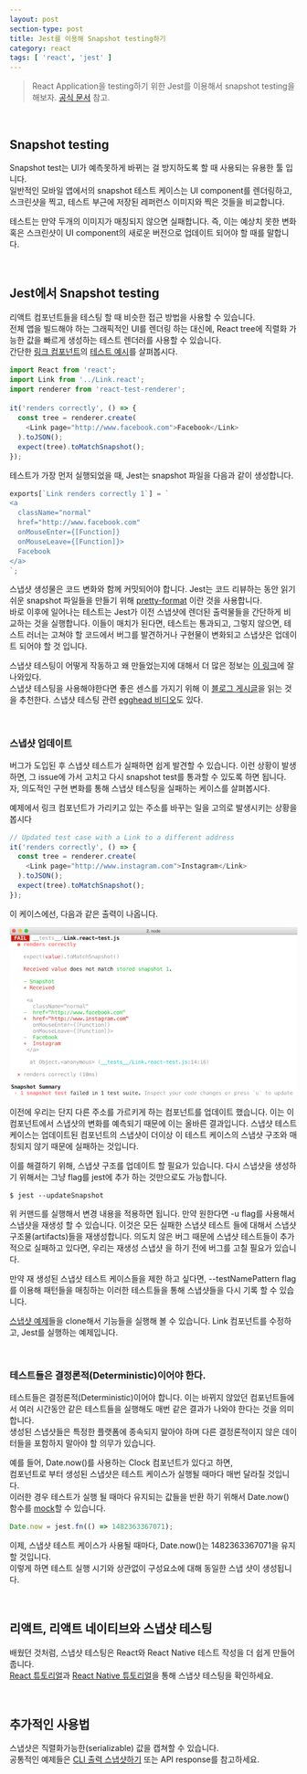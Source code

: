 ```yaml
---
layout: post
section-type: post
title: Jest를 이용해 Snapshot testing하기
category: react
tags: [ 'react', 'jest' ]
---
```


> React Application을 testing하기 위한 Jest를 이용해서 snapshot testing을 해보자. [공식 문서](https://facebook.github.io/jest/docs/snapshot-testing.html#content) 참고.

<br>

## Snapshot testing

Snapshot test는 UI가 예측못하게 바뀌는 걸 방지하도록 할 때 사용되는 유용한 툴 입니다.  
일반적인 모바일 앱에서의 snapshot 테스트 케이스는 UI component를 렌더링하고, 스크린샷을 찍고, 테스트 부근에 저장된 레퍼런스 이미지와 찍은 것들을 비교합니다.

테스트는 만약 두개의 이미지가 매칭되지 않으면 실패합니다. 즉, 이는 예상치 못한 변화 혹은 스크린샷이 UI component의 새로운 버전으로 업데이트 되어야 할 때를 말합니다.

<br>

## Jest에서 Snapshot testing

리액트 컴포넌트들을 테스팅 할 때 비슷한 접근 방법을 사용할 수 있습니다.  
전체 앱을 빌드해야 하는 그래픽적인 UI를 렌더링 하는 대신에, React tree에 직렬화 가능한 값을 빠르게 생성하는 테스트 렌더러를 사용할 수 있습니다.  
간단한 [링크 컴포넌트](https://github.com/facebook/jest/blob/master/examples/snapshot/Link.react.js)의 [테스트 예시](https://github.com/facebook/jest/blob/master/examples/snapshot/__tests__/Link.react-test.js)를 살펴봅시다.

``` js
import React from 'react';
import Link from '../Link.react';
import renderer from 'react-test-renderer';

it('renders correctly', () => {
  const tree = renderer.create(
    <Link page="http://www.facebook.com">Facebook</Link>
  ).toJSON();
  expect(tree).toMatchSnapshot();
});
```

테스트가 가장 먼저 실행되었을 때, Jest는 snapshot 파일을 다음과 같이 생성합니다.

``` js
exports[`Link renders correctly 1`] = `
<a
  className="normal"
  href="http://www.facebook.com"
  onMouseEnter={[Function]}
  onMouseLeave={[Function]}>
  Facebook
</a>
`;
```

스냅샷 생성물은 코드 변화와 함께 커밋되어야 합니다. Jest는 코드 리뷰하는 동안 읽기 쉬운 snapshot 파일들을 만들기 위해 [pretty-format](https://github.com/facebook/jest/tree/master/packages/pretty-format) 이란 것을 사용합니다.  
바로 이후에 일어나는 테스트는 Jest가 이전 스냅샷에 렌더된 출력물들을 간단하게 비교하는 것을 실행합니다. 이들이 매치가 된다면, 테스트는 통과되고, 그렇지 않으면, 테스트 러너는 고쳐야 할 코드에서 버그를 발견하거나 구현물이 변화되고 스냅샷은 업데이트 되어야 할 것 입니다.  

스냅샷 테스팅이 어떻게 작동하고 왜 만들었는지에 대해서 더 많은 정보는 [이 링크](https://facebook.github.io/jest/blog/2016/07/27/jest-14.html)에 잘 나와있다.  
스냅샷 테스팅을 사용해야한다면 좋은 센스를 가지기 위해 이 [블로그 게시글](http://benmccormick.org/2016/09/19/testing-with-jest-snapshots-first-impressions/)을 읽는 것을 추천한다. 스냅샷 테스팅 관련 [egghead 비디오](https://egghead.io/lessons/javascript-use-jest-s-snapshot-testing-feature?pl=testing-javascript-with-jest-a36c4074)도 있다.

<br>

### 스냅샷 업데이트

버그가 도입된 후 스냅샷 테스트가 실패하면 쉽게 발견할 수 있습니다.
이런 상황이 발생하면, 그 issue에 가서 고치고 다시 snapshot test를 통과할 수 있도록 하면 됩니다.
자, 의도적인 구현 변화를 통해 스냅샷 테스팅을 실패하는 케이스를 살펴봅시다.

예제에서 링크 컴포넌트가 가리키고 있는 주소를 바꾸는 일을 고의로 발생시키는 상황을 봅시다

```js
// Updated test case with a Link to a different address
it('renders correctly', () => {
  const tree = renderer.create(
    <Link page="http://www.instagram.com">Instagram</Link>
  ).toJSON();
  expect(tree).toMatchSnapshot();
});
```

이 케이스에선, 다음과 같은 출력이 나옵니다.

![snapshot_test](/images/posts/snapshot_test.png)

이전에 우리는 단지 다른 주소를 가르키게 하는 컴포넌트를 업데이트 했습니다. 이는 이 컴포넌트에서 스냅샷의 변화를 예측되기 때문에 이는 올바른 결과입니다. 스냅샷 테스트 케이스는 업데이트된 컴포넌트의 스냅샷이 더이상 이 테스트 케이스의 스냅샷 구조와 매칭되지 않기 때문에 실패하는 것입니다.

이를 해결하기 위해, 스냅샷 구조를 업데이트 할 필요가 있습니다. 다시 스냅샷을 생성하기 위해서는 그냥 flag를 jest에 추가 하는 것만으로도 가능합니다.

``` shell
$ jest --updateSnapshot
```

위 커맨드를 실행해서 변경 내용을 적용하면 됩니다. 만약 원한다면 -u flag를 사용해서 스냅샷을 재생성 할 수 있습니다. 이것은 모든 실패한 스냅샷 테스트 들에 대해서 스냅샷 구조물(artifacts)들을 재생성합니다. 의도치 않은 버그 때문에 스냅샷 테스트들이 추가적으로 실패하고 있다면, 우리는 재생성 스냅샷 을 하기 전에 버그를 고칠 필요가 있습니다.

만약 재 생성된 스냅샷 테스트 케이스들을 제한 하고 싶다면, --testNamePattern flag를 이용해 패턴들을 매칭하는 이러한 테스트들을 통해 스냅샷들을 다시 기록 할 수 있습니다.

[스냅샷 예제](https://github.com/facebook/jest/tree/master/examples/snapshot)들을 clone해서 기능들을 실행해 볼 수 있습니다. Link 컴포넌트를 수정하고, Jest를 실행하는 예제입니다.

<br>

### 테스트들은 결정론적(Deterministic)이어야 한다.

테스트들은 결정론적(Deterministic)이어야 합니다. 이는 바뀌지 않았던 컴포넌트들에서 여러 시간동안 같은 테스트들을 실행해도 매번 같은 결과가 나와야 한다는 것을 의미합니다.  
생성된 스냅샷들은 특정한 플랫폼에 종속되지 말아야 하며 다른 결정론적이지 않은 데이터들을 포함하지 말아야 할 의무가 있습니다.

예를 들어, Date.now()를 사용하는 Clock 컴포넌트가 있다고 하면,  
컴포넌트로 부터 생성된 스냅샷은 테스트 케이스가 실행될 때마다 매번 달라질 것입니다.  
이러한 경우 테스트가 실행 될 때마다 유지되는 값들을 반환 하기 위해서 Date.now() 함수를 [mock](https://facebook.github.io/jest/docs/mock-functions.html)할 수 있습니다.

``` js
Date.now = jest.fn(() => 1482363367071);
```

이제, 스냅샷 테스트 케이스가 사용될 때마다, Date.now()는 1482363367071을 유지할 것입니다.  
이렇게 하면 테스트 실행 시기와 상관없이 구성요소에 대해 동일한 스냅 샷이 생성됩니다.

<br>

## 리액트, 리액트 네이티브와 스냅샷 테스팅

배웠던 것처럼, 스냅샷 테스팅은 React와 React Native 테스트 작성을 더 쉽게 만들어 줍니다.  
[React 튜토리얼](https://facebook.github.io/jest/docs/tutorial-react.html)과 [React Native 튜토리얼](https://facebook.github.io/jest/docs/tutorial-react-native.html)을 통해 스냅샷 테스팅을 확인하세요.

<br>

## 추가적인 사용법

스냅샷은 직렬화가능한(serializable) 값을 캡쳐할 수 있습니다.  
공통적인 예제들은 [CLI 출력 스냅샷하기](https://github.com/facebook/jest/blob/master/integration_tests/__tests__/console-test.js) 또는 API response를 참고하세요.  
